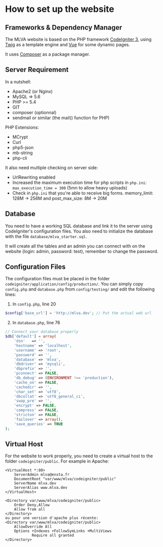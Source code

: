 # How to set up the website

## Frameworks & Dependency Manager
The MLVA website is based on the PHP framework [CodeIgniter 3](https://codeigniter.com/), using [Twig](https://twig.symfony.com/) as a template engine and [Vue](https://vuejs.org/) for some dynamic pages.

It uses [Composer](https://getcomposer.org/) as a package manager.

## Server Requirement

In a nutshell:
- Apache2 (or Nginx)
- MySQL => 5.6
- PHP >= 5.4
- GIT
- composer (optionnal)
- sendmail or similar (the mail() function for PHP)

PHP Extensions:
- MCrypt
- Curl
- php5-json
- mb-string
- php-cli

It also need multiple checking on server side:
- UrlRewriting enabled
- Increased the maximum execution time for php scripts in `php.ini`: `max_execution_time = 300` (5mn to allow heavy uploads)
- Check in `php.ini` that you're able to receive big forms. memory_limit: 128M -> 256M and post_max_size:  8M -> 20M

## Database
You need to have a working SQL database and link it to the server using CodeIgniter's configuration files. You also need to initialize the database with the file `database/mlva_starter.sql`.

It will create all the tables and an admin you can connect with on the website (login: admin, password: test), remember to change the password.

## Configuration Files
The configuration files must be placed in the folder `codeigniter/application/config/production/`.
You can simply copy `config.php` and `database.php` from `config/testing/` and edit the following lines:

1. In `config.php`, line 20
```php
$config['base_url'] = 'http://mlva.dev'; // Put the actual web url
```

2. In `database.php`, line 76
```php
// Connect your database properly
$db['default'] = array(
	'dsn'	=> '',
	'hostname' => 'localhost',
	'username' => 'root',
	'password' => '',
	'database' => 'mlva',
	'dbdriver' => 'mysqli',
	'dbprefix' => '',
	'pconnect' => FALSE,
	'db_debug' => (ENVIRONMENT !== 'production'),
	'cache_on' => FALSE,
	'cachedir' => '',
	'char_set' => 'utf8',
	'dbcollat' => 'utf8_general_ci',
	'swap_pre' => '',
	'encrypt' => FALSE,
	'compress' => FALSE,
	'stricton' => FALSE,
	'failover' => array(),
	'save_queries' => TRUE
);
```

## Virtual Host
For the website to work properly, you need to create a virtual host to the folder `codeigniter/public`.
For example in Apache:
```
<VirtualHost *:80>
    ServerAdmin mlva@ensta.fr
    DocumentRoot "var/www/mlva/codeigniter/public"
    ServerName mlva.dev
    ServerAlias www.mlva.dev
</VirtualHost>

<Directory var/www/mlva/codeigniter/public>
	Order Deny,Allow
	Allow from all
</Directory>
ou pour une version d'apache plus récente:
<Directory var/www/mlva/codeigniter/public>
	AllowOverride All
	Options +Indexes +FollowSymLinks +MultiViews
			Require all granted
</Directory>
```
